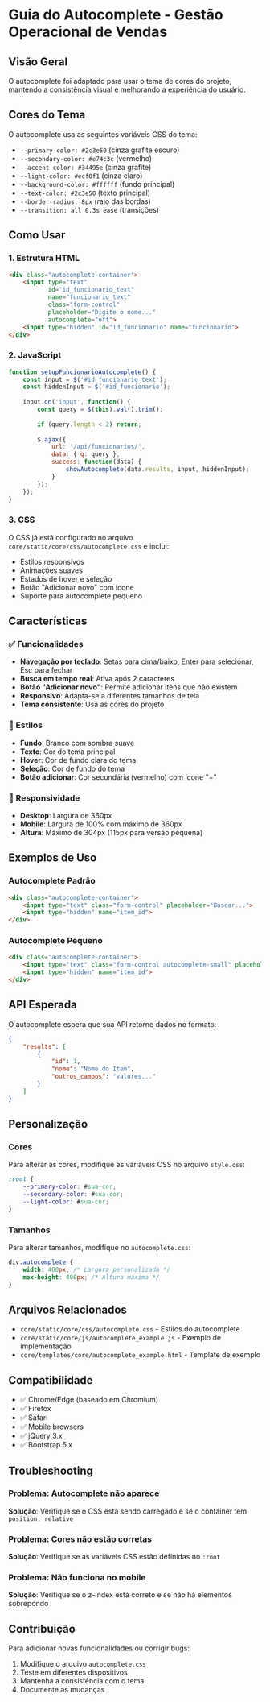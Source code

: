# Guia do Autocomplete - Gestão Operacional de Vendas

## Visão Geral

O autocomplete foi adaptado para usar o tema de cores do projeto, mantendo a consistência visual e melhorando a experiência do usuário.

## Cores do Tema

O autocomplete usa as seguintes variáveis CSS do tema:

- `--primary-color: #2c3e50` (cinza grafite escuro)
- `--secondary-color: #e74c3c` (vermelho)
- `--accent-color: #34495e` (cinza grafite)
- `--light-color: #ecf0f1` (cinza claro)
- `--background-color: #ffffff` (fundo principal)
- `--text-color: #2c3e50` (texto principal)
- `--border-radius: 8px` (raio das bordas)
- `--transition: all 0.3s ease` (transições)

## Como Usar

### 1. Estrutura HTML

```html
<div class="autocomplete-container">
    <input type="text" 
           id="id_funcionario_text" 
           name="funcionario_text" 
           class="form-control" 
           placeholder="Digite o nome..."
           autocomplete="off">
    <input type="hidden" id="id_funcionario" name="funcionario">
</div>
```

### 2. JavaScript

```javascript
function setupFuncionarioAutocomplete() {
    const input = $('#id_funcionario_text');
    const hiddenInput = $('#id_funcionario');
    
    input.on('input', function() {
        const query = $(this).val().trim();
        
        if (query.length < 2) return;
        
        $.ajax({
            url: '/api/funcionarios/',
            data: { q: query },
            success: function(data) {
                showAutocomplete(data.results, input, hiddenInput);
            }
        });
    });
}
```

### 3. CSS

O CSS já está configurado no arquivo `core/static/core/css/autocomplete.css` e inclui:

- Estilos responsivos
- Animações suaves
- Estados de hover e seleção
- Botão "Adicionar novo" com ícone
- Suporte para autocomplete pequeno

## Características

### ✅ Funcionalidades

- **Navegação por teclado**: Setas para cima/baixo, Enter para selecionar, Esc para fechar
- **Busca em tempo real**: Ativa após 2 caracteres
- **Botão "Adicionar novo"**: Permite adicionar itens que não existem
- **Responsivo**: Adapta-se a diferentes tamanhos de tela
- **Tema consistente**: Usa as cores do projeto

### 🎨 Estilos

- **Fundo**: Branco com sombra suave
- **Texto**: Cor do tema principal
- **Hover**: Cor de fundo clara do tema
- **Seleção**: Cor de fundo do tema
- **Botão adicionar**: Cor secundária (vermelho) com ícone "+"

### 📱 Responsividade

- **Desktop**: Largura de 360px
- **Mobile**: Largura de 100% com máximo de 360px
- **Altura**: Máximo de 304px (115px para versão pequena)

## Exemplos de Uso

### Autocomplete Padrão

```html
<div class="autocomplete-container">
    <input type="text" class="form-control" placeholder="Buscar...">
    <input type="hidden" name="item_id">
</div>
```

### Autocomplete Pequeno

```html
<div class="autocomplete-container">
    <input type="text" class="form-control autocomplete-small" placeholder="Buscar...">
    <input type="hidden" name="item_id">
</div>
```

## API Esperada

O autocomplete espera que sua API retorne dados no formato:

```json
{
    "results": [
        {
            "id": 1,
            "nome": "Nome do Item",
            "outros_campos": "valores..."
        }
    ]
}
```

## Personalização

### Cores

Para alterar as cores, modifique as variáveis CSS no arquivo `style.css`:

```css
:root {
    --primary-color: #sua-cor;
    --secondary-color: #sua-cor;
    --light-color: #sua-cor;
}
```

### Tamanhos

Para alterar tamanhos, modifique no `autocomplete.css`:

```css
div.autocomplete {
    width: 400px; /* Largura personalizada */
    max-height: 400px; /* Altura máxima */
}
```

## Arquivos Relacionados

- `core/static/core/css/autocomplete.css` - Estilos do autocomplete
- `core/static/core/js/autocomplete_example.js` - Exemplo de implementação
- `core/templates/core/autocomplete_example.html` - Template de exemplo

## Compatibilidade

- ✅ Chrome/Edge (baseado em Chromium)
- ✅ Firefox
- ✅ Safari
- ✅ Mobile browsers
- ✅ jQuery 3.x
- ✅ Bootstrap 5.x

## Troubleshooting

### Problema: Autocomplete não aparece
**Solução**: Verifique se o CSS está sendo carregado e se o container tem `position: relative`

### Problema: Cores não estão corretas
**Solução**: Verifique se as variáveis CSS estão definidas no `:root`

### Problema: Não funciona no mobile
**Solução**: Verifique se o z-index está correto e se não há elementos sobrepondo

## Contribuição

Para adicionar novas funcionalidades ou corrigir bugs:

1. Modifique o arquivo `autocomplete.css`
2. Teste em diferentes dispositivos
3. Mantenha a consistência com o tema
4. Documente as mudanças 